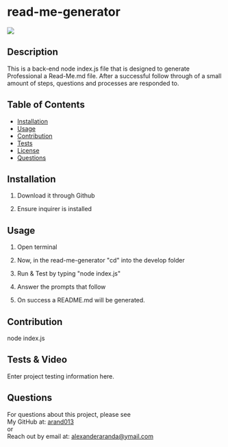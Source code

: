 # read-me-generator 
![](https://img.shields.io/badge/license-MIT%20License-blue?style=flat-square)
## Description
This is a back-end node index.js file that is designed to generate Professional a Read-Me.md file.
After a successful follow through of a small amount of steps, questions and processes are responded to. 


## Table of Contents
* [Installation](#installation)
* [Usage](#usage)
* [Contribution](#contribution)
* [Tests](#tests)
* [License](#license)
* [Questions](#questions)

## Installation
1. Download it through Github

2. Ensure inquirer is installed


## Usage

1. Open terminal

2. Now, in the read-me-generator "cd" into the develop folder

3. Run & Test by typing "node index.js" 

4. Answer the prompts that follow

5. On success a README.md will be generated.

## Contribution
node index.js 

## Tests & Video 
Enter project testing information here.

## Questions
For questions about this project, please see <br>
My GitHub at: [arand013](https://github.com/arand013) <br>
or<br>
Reach out by email at: alexanderaranda@ymail.com